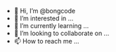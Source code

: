 - 👋 Hi, I’m @bongcode
- 👀 I’m interested in ...
- 🌱 I’m currently learning ...
- 💞️ I’m looking to collaborate on ...
- 📫 How to reach me ...

<!---
bongcode/bongcode is a ✨ special ✨ repository because its `README.md` (this file) appears on your GitHub profile.
You can click the Preview link to take a look at your changes.
--->
